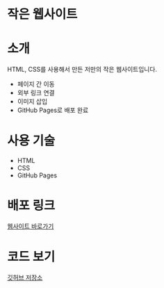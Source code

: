 # 작은 웹사이트

# 소개
HTML, CSS를 사용해서 만든 저만의 작은 웹사이트입니다.

- 페이지 간 이동
- 외부 링크 연결
- 이미지 삽입
- GitHub Pages로 배포 완료

# 사용 기술
- HTML
- CSS
- GitHub Pages

# 배포 링크
[웹사이트 바로가기]((https://frozenbone1023.github.io/First_repo/))

# 코드 보기
[깃허브 저장소](https://github.com/Frozenbone1023/First_repo)
